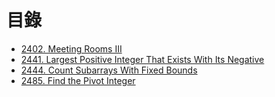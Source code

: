 # 目錄

- [2402. Meeting Rooms III](./2402.%20Meeting%20Rooms%20III.md)
- [2441. Largest Positive Integer That Exists With Its Negative](./2441.%20Largest%20Positive%20Integer%20That%20Exists%20With%20Its%20Negative.md)
- [2444. Count Subarrays With Fixed Bounds](./2444.%20Count%20Subarrays%20With%20Fixed%20Bounds.md)
- [2485. Find the Pivot Integer](./2485.%20Find%20the%20Pivot%20Integer.md)

